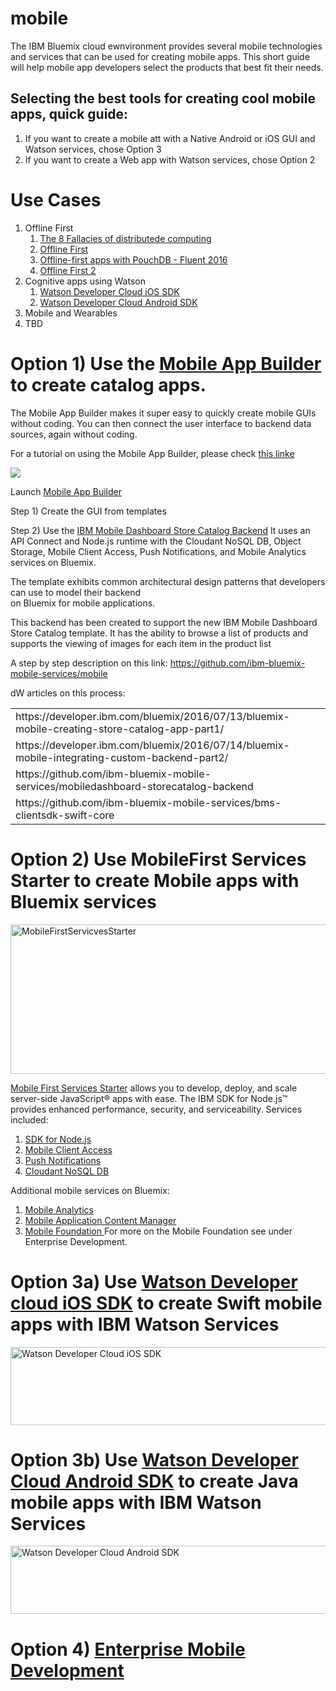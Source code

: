 # mobile

The IBM Bluemix cloud ewnvironment provides several mobile technologies and services that can be used for creating mobile apps. This short guide will help mobile app developers select the products that best fit their needs.

## Selecting the best tools for creating cool mobile apps, quick guide:
<ol>
<li>If you want to create a mobile att with a Native Android or iOS GUI and Watson services, chose Option 3
<li>If you want to create a Web app with Watson services, chose Option 2
</ol>


# Use Cases

<ol>
<li>Offline First
<ol>
<li><a href="https://blog.fogcreek.com/eight-fallacies-of-distributed-computing-tech-talk/">The 8 Fallacies of distributede computing</a>
<li><a href="https://developer.ibm.com/clouddataservices/offline-first/">Offline First</a>
<li><a href="https://youtu.be/yZuGCrJbIJs">Offline-first apps with PouchDB - Fluent 2016</a>
<li><a href="https://developer.ibm.com/clouddataservices/offline-first/">Offline First 2</a>
</ol>
<li>Cognitive apps using Watson
<ol>
<li><a href="https://github.com/watson-developer-cloud/ios-sdk">Watson Developer Cloud iOS SDK</a>
<li><a href="https://github.com/watson-developer-cloud/speech-android-sdk">Watson Developer Cloud Android SDK</a>
</ol>
<li>Mobile and Wearables
<li>TBD
</ol>

# Option 1) Use the <a href="https://appbuilder.ibmcloud.com/">Mobile App Builder </a> to create catalog apps. 
The Mobile App Builder makes it super easy to quickly create mobile GUIs without coding. You can then connect the user interface to backend data sources, again without coding.  

For a tutorial on using the Mobile App Builder, please check <a href="https://console.ng.bluemix.net/docs/services/apiconnect/apic_tutorial.html#apic_tutorial">this linke<a>
<p>
<img src="https://developer.ibm.com/bluemix/wp-content/uploads/sites/20/2016/04/1-2.png">

Launch <a href="https://new-console.ng.bluemix.net/mobile/"> Mobile App Builder</a>

Step 1) Create the GUI from templates<p>
Step 2) Use the <a href="https://github.com/ibm-bluemix-mobile-services">IBM Mobile Dashboard Store Catalog Backend</a> 
    It uses an API Connect and Node.js runtime with the Cloudant NoSQL DB, Object Storage, Mobile 
    Client Access, Push Notifications, and Mobile Analytics services on Bluemix. 

   The template exhibits common architectural design patterns that developers can use to model their backend    
   on Bluemix for mobile applications. 
 
   This backend has been created to support the new IBM Mobile Dashboard Store Catalog template. It has 
   the ability to browse a list of products and supports the viewing of images for each item in the product list

A step by step description on this link: https://github.com/ibm-bluemix-mobile-services/mobile


dW articles on this process:
<table>
<tr><td>https://developer.ibm.com/bluemix/2016/07/13/bluemix-mobile-creating-store-catalog-app-part1/<td>
<tr><td>https://developer.ibm.com/bluemix/2016/07/14/bluemix-mobile-integrating-custom-backend-part2/<td>
<tr><td>https://github.com/ibm-bluemix-mobile-services/mobiledashboard-storecatalog-backend<td>
<tr><td>https://github.com/ibm-bluemix-mobile-services/bms-clientsdk-swift-core<td>
</table>


# Option 2) Use MobileFirst Services Starter to create Mobile apps with Bluemix services
 
 <a data-flickr-embed="true"  href="https://www.flickr.com/photos/dpu/29385313710/in/dateposted-public/" title="MobileFirstServicvesStarter"><img src="https://c7.staticflickr.com/9/8095/29385313710_63671ff7d3_z.jpg" width="640" height="239" alt="MobileFirstServicvesStarter"></a><script async src="//embedr.flickr.com/assets/client-code.js" charset="utf-8"></script>
 
 <a href="https://console.ng.bluemix.net/catalog/starters/mobilefirst-services-starter/">Mobile First Services Starter</a> allows you to develop, deploy, and scale server-side JavaScript® apps with ease. The IBM SDK for Node.js™ provides enhanced performance, security, and serviceability.
 Services included:
 <ol>
 <li><a href="">SDK for Node.js</a>
 <li><a href="https://console.ng.bluemix.net/catalog/services/mobile-client-access/">Mobile Client Access</a>
 <li><a href="https://console.ng.bluemix.net/catalog/services/push-notifications/">Push Notifications</a>
 <li><a href="https://console.ng.bluemix.net/catalog/services/cloudant-nosql-db/">Cloudant NoSQL DB</a>
 </ol>
 
 Additional mobile services on Bluemix:
 
 <ol>
 <li><a href="https://console.ng.bluemix.net/catalog/services/mobile-analytics/">Mobile Analytics</a>
 <li><a href="https://console.ng.bluemix.net/catalog/services/mobile-application-content-manager/">Mobile Application Content Manager</a>
 <li><a href="https://console.ng.bluemix.net/catalog/services/mobile-foundation/">Mobile Foundation </a> For more on the Mobile Foundation see under Enterprise Development. 
 </ol>
 
# Option 3a) Use <a href="https://github.com/watson-developer-cloud/ios-sdk">Watson Developer cloud iOS SDK</a> to create Swift mobile apps with IBM Watson Services
 
 <a data-flickr-embed="true"  href="https://www.flickr.com/photos/dpu/29385375310/in/dateposted-public/" title="Watson Developer Cloud iOS SDK"><img src="https://c7.staticflickr.com/9/8077/29385375310_d21e6e7840_z.jpg" width="640" height="125" alt="Watson Developer Cloud iOS SDK"></a><script async src="//embedr.flickr.com/assets/client-code.js" charset="utf-8"></script>
 
 
# Option 3b) Use <a href="https://github.com/watson-developer-cloud/android-sdk">Watson Developer Cloud Android SDK</a> to create Java mobile apps with IBM Watson Services

<a data-flickr-embed="true"  href="https://www.flickr.com/photos/dpu/29565094272/in/dateposted-public/" title="Watson Developer Cloud Android SDK"><img src="https://c1.staticflickr.com/9/8815/29565094272_bb9f27e775_z.jpg" width="640" height="109" alt="Watson Developer Cloud Android SDK"></a><script async src="//embedr.flickr.com/assets/client-code.js" charset="utf-8"></script>


# Option 4) <a href="enterprise.md">Enterprise Mobile Development</a>

